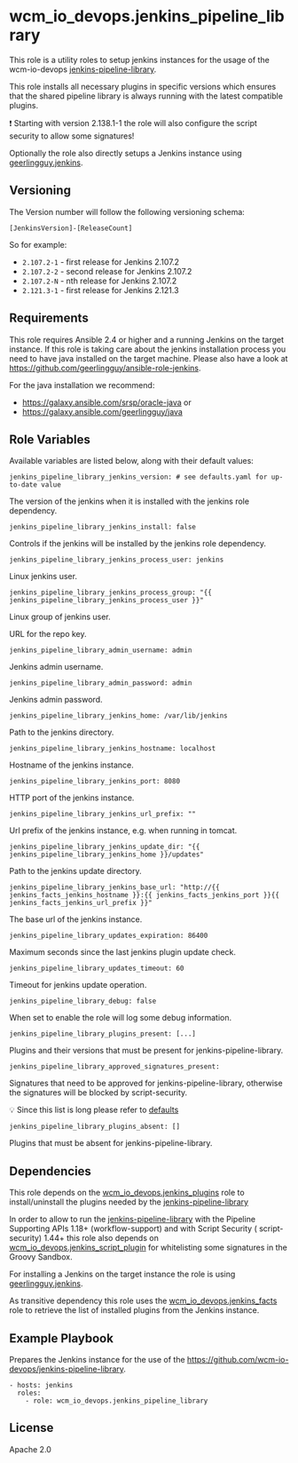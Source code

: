 # wcm_io_devops.jenkins_pipeline_library

This role is a utility roles to setup jenkins instances for the usage of
the wcm-io-devops
[jenkins-pipeline-library](https://github.com/wcm-io-devops/jenkins-pipeline-library).

This role installs all necessary plugins in specific versions which
ensures that the shared pipeline library is always running with the
latest compatible plugins.

:exclamation: Starting with version 2.138.1-1 the role will also
configure the script security to allow some signatures!

Optionally the role also directly setups a Jenkins instance using [geerlingguy.jenkins](https://github.com/geerlingguy/ansible-role-jenkins).

## Versioning

The Version number will follow the following versioning schema:

`[JenkinsVersion]-[ReleaseCount]`

So for example:
* `2.107.2-1` - first release for Jenkins 2.107.2
* `2.107.2-2` - second release for Jenkins 2.107.2
* `2.107.2-N` - nth release for Jenkins 2.107.2
* `2.121.3-1` - first release for Jenkins 2.121.3

## Requirements

This role requires Ansible 2.4 or higher and a running Jenkins on the
target instance. If this role is taking care about the jenkins installation process you need to have java installed on the target machine.
Please also have a look at https://github.com/geerlingguy/ansible-role-jenkins.

For the java installation we recommend:
* https://galaxy.ansible.com/srsp/oracle-java or
* https://galaxy.ansible.com/geerlingguy/java

## Role Variables

Available variables are listed below, along with their default values:

    jenkins_pipeline_library_jenkins_version: # see defaults.yaml for up-to-date value

The version of the jenkins when it is installed with the jenkins role dependency.

    jenkins_pipeline_library_jenkins_install: false

Controls if the jenkins will be installed by the jenkins role dependency.

    jenkins_pipeline_library_jenkins_process_user: jenkins

Linux jenkins user.

    jenkins_pipeline_library_jenkins_process_group: "{{ jenkins_pipeline_library_jenkins_process_user }}"

Linux group of jenkins user.

URL for the repo key.

    jenkins_pipeline_library_admin_username: admin

Jenkins admin username.

    jenkins_pipeline_library_admin_password: admin

Jenkins admin password.

    jenkins_pipeline_library_jenkins_home: /var/lib/jenkins

Path to the jenkins directory.

    jenkins_pipeline_library_jenkins_hostname: localhost

Hostname of the jenkins instance.

    jenkins_pipeline_library_jenkins_port: 8080

HTTP port of the jenkins instance.

    jenkins_pipeline_library_jenkins_url_prefix: ""

Url prefix of the jenkins instance, e.g. when running in tomcat.

    jenkins_pipeline_library_jenkins_update_dir: "{{ jenkins_pipeline_library_jenkins_home }}/updates"

Path to the jenkins update directory.

    jenkins_pipeline_library_jenkins_base_url: "http://{{ jenkins_facts_jenkins_hostname }}:{{ jenkins_facts_jenkins_port }}{{ jenkins_facts_jenkins_url_prefix }}"

The base url of the jenkins instance.

    jenkins_pipeline_library_updates_expiration: 86400

Maximum seconds since the last jenkins plugin update check.

    jenkins_pipeline_library_updates_timeout: 60

Timeout for jenkins update operation.

    jenkins_pipeline_library_debug: false

When set to enable the role will log some debug information.

    jenkins_pipeline_library_plugins_present: [...]

Plugins and their versions that must be present for
jenkins-pipeline-library.

    jenkins_pipeline_library_approved_signatures_present:

Signatures that need to be approved for jenkins-pipeline-library,
otherwise the signatures will be blocked by script-security.

:bulb: Since this list is long please refer to
[defaults](defaults/main.yaml)

    jenkins_pipeline_library_plugins_absent: []

Plugins that must be absent for jenkins-pipeline-library.

## Dependencies

This role depends on the
[wcm_io_devops.jenkins_plugins](https://github.com/wcm-io-devops/ansible-jenkins-plugins)
role to install/uninstall the plugins needed by the
[jenkins-pipeline-library](https://github.com/wcm-io-devops/jenkins-pipeline-library)

In order to allow to run the
[jenkins-pipeline-library](https://github.com/wcm-io-devops/jenkins-pipeline-library)
with the Pipeline Supporting APIs 1.18+ (workflow-support) and with
Script Security ( script-security) 1.44+ this role also depends on
[wcm_io_devops.jenkins_script_plugin](https://github.com/wcm-io-devops/ansible-jenkins-script-security)
for whitelisting some signatures in the Groovy Sandbox.

For installing a Jenkins on the target instance the role is using
[geerlingguy.jenkins](https://github.com/geerlingguy/ansible-role-jenkins).

As transitive dependency this role uses the
[wcm_io_devops.jenkins_facts](https://github.com/wcm-io-devops/ansible-jenkins-facts)
role to retrieve the list of installed plugins from the Jenkins
instance.

## Example Playbook

Prepares the Jenkins instance for the use of the
https://github.com/wcm-io-devops/jenkins-pipeline-library.

	- hosts: jenkins
	  roles:
	    - role: wcm_io_devops.jenkins_pipeline_library

## License

Apache 2.0
